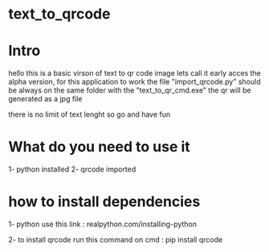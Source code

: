 # text_to_qrcode
# Intro
hello this is a basic virson of text to qr code image lets call it early acces the alpha version,
for this application to work the file "import_qrcode.py" should be always on the same folder with the "text_to_qr_cmd.exe"
the qr will be generated as a jpg file

there is no limit of text lenght so go and have fun 

# What do you need to use it

1- python installed 
2- qrcode imported

# how to install dependencies 

1- python use this link : realpython.com/installing-python

2- to install qrcode run this command on cmd : pip install qrcode
